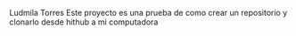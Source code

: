 Ludmila Torres
Este proyecto es una prueba de como crear un repositorio y clonarlo desde hithub a mi computadora
